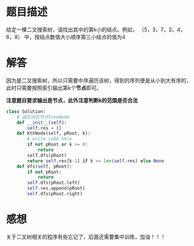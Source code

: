 # 题目描述

给定一棵二叉搜索树，请找出其中的第k小的结点。例如， （5，3，7，2，4，6，8）    中，按结点数值大小顺序第三小结点的值为4

# 解答

因为是二叉搜索树，所以只需要中序遍历该树，得到的序列便是从小到大有序的，此时只需要按照索引输出第k个**节点**即可。

**注意题目要求输出是节点，此外注意判断k的范围是否合法**

```python
class Solution:
    # 返回对应节点TreeNode
    def __init__(self):
        self.res = []
    def KthNode(self, pRoot, k):
        # write code here
        if not pRoot or k <= 0:
            return
        self.dfs(pRoot)
        return self.res[k-1] if k <= len(self.res) else None
    def dfs(self, pRoot):
        if not pRoot:
            return
        self.dfs(pRoot.left)
        self.res.append(pRoot)
        self.dfs(pRoot.right)
```

# 感想

关于二叉树相关的程序有些忘记了，后面还需要集中训练，加油！！！
